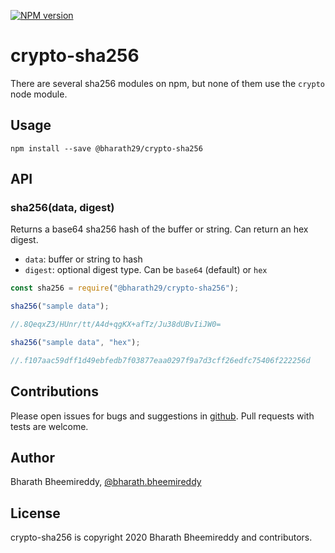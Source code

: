 [![NPM version](https://badge.fury.io/js/%40bharath29%2Fcrypto-sha256.svg)](https://badge.fury.io/for/js/@bharath29/crypto-sha256)

# crypto-sha256

There are several sha256 modules on npm, but none of them use the `crypto` node module.

## Usage

    npm install --save @bharath29/crypto-sha256

## API

### sha256(data, digest)

Returns a base64 sha256 hash of the buffer or string. Can return an hex digest.

-   `data`: buffer or string to hash
-   `digest`: optional digest type. Can be `base64` (default) or `hex`

```js
const sha256 = require("@bharath29/crypto-sha256");

sha256("sample data");

//.8QeqxZ3/HUnr/tt/A4d+qgKX+afTz/Ju38dUBvIiJW0=

sha256("sample data", "hex");

//.f107aac59dff1d49ebfedb7f03877eaa0297f9a7d3cff26edfc75406f222256d
```

## Contributions

Please open issues for bugs and suggestions in [github](https://github.com/bharath529/sha256/issues).
Pull requests with tests are welcome.

## Author

Bharath Bheemireddy, [@bharath.bheemireddy](https://www.facebook.com/chintu.bheemireddy)

## License

crypto-sha256 is copyright 2020 Bharath Bheemireddy and contributors.
